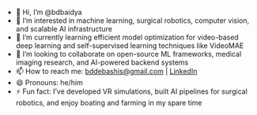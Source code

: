 - 👋 Hi, I’m @bdbaidya  
- 👀 I’m interested in machine learning, surgical robotics, computer vision, and scalable AI infrastructure  
- 🌱 I’m currently learning efficient model optimization for video-based deep learning and self-supervised learning techniques like VideoMAE  
- 💞️ I’m looking to collaborate on open-source ML frameworks, medical imaging research, and AI-powered backend systems  
- 📫 How to reach me: bddebashis@gmail.com | [LinkedIn](https://www.linkedin.com/in/bddebashis/)  
- 😄 Pronouns: he/him  
- ⚡ Fun fact: I’ve developed VR simulations, built AI pipelines for surgical robotics, and enjoy boating and farming in my spare time  
